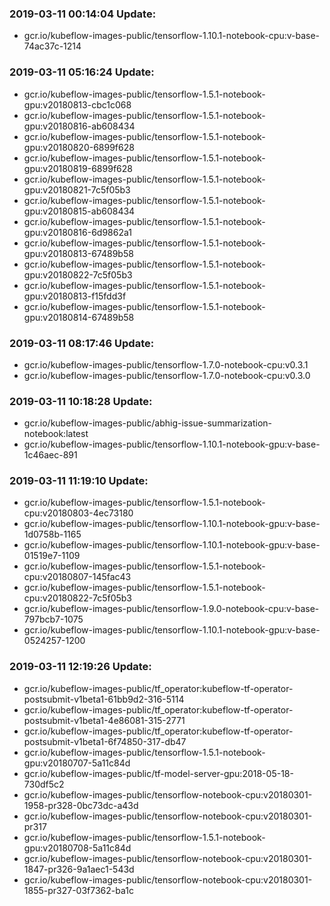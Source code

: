 ### 2019-03-11 00:14:04 Update:

- gcr.io/kubeflow-images-public/tensorflow-1.10.1-notebook-cpu:v-base-74ac37c-1214
### 2019-03-11 05:16:24 Update:

- gcr.io/kubeflow-images-public/tensorflow-1.5.1-notebook-gpu:v20180813-cbc1c068
- gcr.io/kubeflow-images-public/tensorflow-1.5.1-notebook-gpu:v20180816-ab608434
- gcr.io/kubeflow-images-public/tensorflow-1.5.1-notebook-gpu:v20180820-6899f628
- gcr.io/kubeflow-images-public/tensorflow-1.5.1-notebook-gpu:v20180819-6899f628
- gcr.io/kubeflow-images-public/tensorflow-1.5.1-notebook-gpu:v20180821-7c5f05b3
- gcr.io/kubeflow-images-public/tensorflow-1.5.1-notebook-gpu:v20180815-ab608434
- gcr.io/kubeflow-images-public/tensorflow-1.5.1-notebook-gpu:v20180816-6d9862a1
- gcr.io/kubeflow-images-public/tensorflow-1.5.1-notebook-gpu:v20180813-67489b58
- gcr.io/kubeflow-images-public/tensorflow-1.5.1-notebook-gpu:v20180822-7c5f05b3
- gcr.io/kubeflow-images-public/tensorflow-1.5.1-notebook-gpu:v20180813-f15fdd3f
- gcr.io/kubeflow-images-public/tensorflow-1.5.1-notebook-gpu:v20180814-67489b58
### 2019-03-11 08:17:46 Update:

- gcr.io/kubeflow-images-public/tensorflow-1.7.0-notebook-cpu:v0.3.1
- gcr.io/kubeflow-images-public/tensorflow-1.7.0-notebook-cpu:v0.3.0
### 2019-03-11 10:18:28 Update:

- gcr.io/kubeflow-images-public/abhig-issue-summarization-notebook:latest
- gcr.io/kubeflow-images-public/tensorflow-1.10.1-notebook-gpu:v-base-1c46aec-891
### 2019-03-11 11:19:10 Update:

- gcr.io/kubeflow-images-public/tensorflow-1.5.1-notebook-cpu:v20180803-4ec73180
- gcr.io/kubeflow-images-public/tensorflow-1.10.1-notebook-gpu:v-base-1d0758b-1165
- gcr.io/kubeflow-images-public/tensorflow-1.10.1-notebook-gpu:v-base-01519e7-1109
- gcr.io/kubeflow-images-public/tensorflow-1.5.1-notebook-cpu:v20180807-145fac43
- gcr.io/kubeflow-images-public/tensorflow-1.5.1-notebook-cpu:v20180822-7c5f05b3
- gcr.io/kubeflow-images-public/tensorflow-1.9.0-notebook-cpu:v-base-797bcb7-1075
- gcr.io/kubeflow-images-public/tensorflow-1.10.1-notebook-gpu:v-base-0524257-1200
### 2019-03-11 12:19:26 Update:

- gcr.io/kubeflow-images-public/tf_operator:kubeflow-tf-operator-postsubmit-v1beta1-61bb9d2-316-5114
- gcr.io/kubeflow-images-public/tf_operator:kubeflow-tf-operator-postsubmit-v1beta1-4e86081-315-2771
- gcr.io/kubeflow-images-public/tf_operator:kubeflow-tf-operator-postsubmit-v1beta1-6f74850-317-db47
- gcr.io/kubeflow-images-public/tensorflow-1.5.1-notebook-gpu:v20180707-5a11c84d
- gcr.io/kubeflow-images-public/tf-model-server-gpu:2018-05-18-730df5c2
- gcr.io/kubeflow-images-public/tensorflow-notebook-cpu:v20180301-1958-pr328-0bc73dc-a43d
- gcr.io/kubeflow-images-public/tensorflow-notebook-cpu:v20180301-pr317
- gcr.io/kubeflow-images-public/tensorflow-1.5.1-notebook-gpu:v20180708-5a11c84d
- gcr.io/kubeflow-images-public/tensorflow-notebook-cpu:v20180301-1847-pr326-9a1aec1-543d
- gcr.io/kubeflow-images-public/tensorflow-notebook-cpu:v20180301-1855-pr327-03f7362-ba1c
